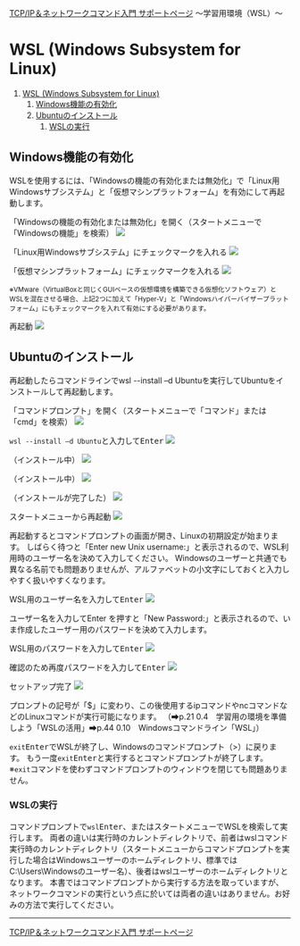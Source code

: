 
[TCP/IP＆ネットワークコマンド入門 サポートページ](https://nisim-m.github.io/tcpipcmdbook/) ～学習用環境（WSL）～
# WSL (Windows Subsystem for Linux)

<!-- TOC -->

1. [WSL (Windows Subsystem for Linux)](#wsl-windows-subsystem-for-linux)
   1. [Windows機能の有効化](#windows機能の有効化)
   2. [Ubuntuのインストール](#ubuntuのインストール)
      1. [WSLの実行](#wslの実行)

<!-- /TOC -->

## Windows機能の有効化

WSLを使用するには、「Windowsの機能の有効化または無効化」で「Linux用Windowsサブシステム」と「仮想マシンプラットフォーム」を有効にして再起動します。

「Windowsの機能の有効化または無効化」を開く（スタートメニューで「Windowsの機能」を検索）
![](images/2024-04-26-03-20-16.png)

「Linux用Windowsサブシステム」にチェックマークを入れる
![](images/2024-04-26-03-15-29.png)

「仮想マシンプラットフォーム」にチェックマークを入れる
![](images/2024-04-26-03-22-34.png)

<small>※VMware（VirtualBoxと同じくGUIベースの仮想環境を構築できる仮想化ソフトウェア）とWSLを混在させる場合、上記2つに加えて「Hyper-V」と「Windowsハイパーバイザープラットフォーム」にもチェックマークを入れて有効にする必要があります。</small>

再起動
![](images/2024-04-26-03-23-05.png)

## Ubuntuのインストール

再起動したらコマンドラインでwsl --install –d Ubuntuを実行してUbuntuをインストールして再起動します。

「コマンドプロンプト」を開く（スタートメニューで「コマンド」または「cmd」を検索）
![](images/2024-04-26-03-25-48.png)

`wsl --install –d Ubuntu`と入力して<kbd>Enter</kbd>
![](images/2024-04-26-03-23-57.png)

（インストール中）
![](images/2024-04-26-03-27-11.png)

（インストール中）
![](images/2024-04-26-03-27-30.png)

（インストールが完了した）
![](images/2024-04-26-03-28-09.png)

スタートメニューから再起動
![](images/2024-04-26-03-30-07.png)

再起動するとコマンドプロンプトの画面が開き、Linuxの初期設定が始まります。
しばらく待つと「Enter new Unix username:」と表示されるので、WSL利用時のユーザー名を決めて入力してください。
Windowsのユーザーと共通でも異なる名前でも問題ありませんが、アルファベットの小文字にしておくと入力しやすく扱いやすくなります。

WSL用のユーザー名を入力して<kbd>Enter</kbd>
![](images/2024-04-26-03-34-04.png)

ユーザー名を入力してEnter を押すと「New Password:」と表示されるので、いま作成したユーザー用のパスワードを決めて入力します。

WSL用のパスワードを入力して<kbd>Enter</kbd>
![](images/2024-04-26-03-35-13.png)

確認のため再度パスワードを入力して<kbd>Enter</kbd>
![](images/2024-04-26-03-35-20.png)

セットアップ完了
![](images/2024-04-26-03-37-29.png)

プロンプトの記号が「$」に変わり、この後使用するipコマンドやncコマンドなどのLinuxコマンドが実行可能になります。
（➡p.21 0.4　学習用の環境を準備しよう「WSLの活用」➡p.44 0.10　Windowsコマンドライン「WSL」）

`exit`<kbd>Enter</kbd>でWSLが終了し、Windowsのコマンドプロンプト（>）に戻ります。
もう一度`exit`<kbd>Enter</kbd>と実行するとコマンドプロンプトが終了します。
※`exit`コマンドを使わずコマンドプロンプトのウィンドウを閉じても問題ありません。

### WSLの実行

コマンドプロンプトで`wsl`<kbd>Enter</kbd>、またはスタートメニューでWSLを検索して実行します。
両者の違いは実行時のカレントディレクトリで、前者はwslコマンド実行時のカレントディレクトリ（スタートメニューからコマンドプロンプトを実行した場合はWindowsユーザーのホームディレクトリ、標準ではC:\Users\Windowsのユーザー名）、後者はwslユーザーのホームディレクトリとなります。
本書ではコマンドプロンプトから実行する方法を取っていますが、ネットワークコマンドの実行という点に於いては両者の違いはありません。お好みの方法で実行してください。

----
[TCP/IP＆ネットワークコマンド入門 サポートページ](https://nisim-m.github.io/tcpipcmdbook/)
